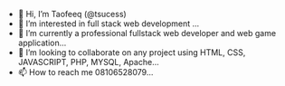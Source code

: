 - 👋 Hi, I’m Taofeeq (@tsucess)
- 👀 I’m interested in full stack web development ...
- 🌱 I’m currently a professional fullstack web developer and web game application...
- 💞️ I’m looking to collaborate on any project using HTML, CSS, JAVASCRIPT, PHP, MYSQL, Apache...
- 📫 How to reach me 08106528079...

<!---
tsucess/tsucess is a ✨ special ✨ repository because its `README.md` (this file) appears on your GitHub profile.
You can click the Preview link to take a look at your changes.
--->
